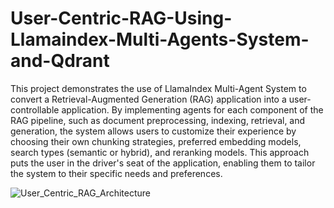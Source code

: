 # User-Centric-RAG-Using-Llamaindex-Multi-Agents-System-and-Qdrant
This project demonstrates the use of LlamaIndex Multi-Agent System to convert a Retrieval-Augmented Generation (RAG) application into a user-controllable application. By implementing agents for each component of the RAG pipeline, such as document preprocessing, indexing, retrieval, and generation, the system allows users to customize their experience by choosing their own chunking strategies, preferred embedding models, search types (semantic or hybrid), and reranking models. This approach puts the user in the driver's seat of the application, enabling them to tailor the system to their specific needs and preferences.

![User_Centric_RAG_Architecture](https://github.com/user-attachments/assets/e5123bdd-05cb-4e9f-9f63-e6020f76303d)
